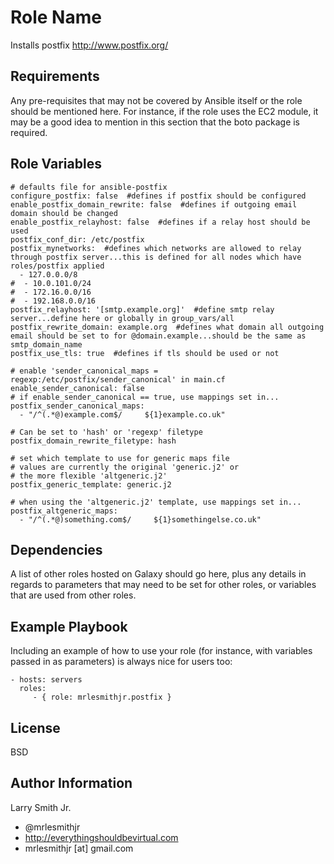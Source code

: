 Role Name
=========

Installs postfix http://www.postfix.org/

Requirements
------------

Any pre-requisites that may not be covered by Ansible itself or the role should be mentioned here. For instance, if the role uses the EC2 module, it may be a good idea to mention in this section that the boto package is required.

Role Variables
--------------

````
# defaults file for ansible-postfix
configure_postfix: false  #defines if postfix should be configured
enable_postfix_domain_rewrite: false  #defines if outgoing email domain should be changed
enable_postfix_relayhost: false  #defines if a relay host should be used
postfix_conf_dir: /etc/postfix
postfix_mynetworks:  #defines which networks are allowed to relay through postfix server...this is defined for all nodes which have roles/postfix applied
  - 127.0.0.0/8
#  - 10.0.101.0/24
#  - 172.16.0.0/16
#  - 192.168.0.0/16
postfix_relayhost: '[smtp.example.org]'  #define smtp relay server...define here or globally in group_vars/all
postfix_rewrite_domain: example.org  #defines what domain all outgoing email should be set to for @domain.example...should be the same as smtp_domain_name
postfix_use_tls: true  #defines if tls should be used or not

# enable 'sender_canonical_maps = regexp:/etc/postfix/sender_canonical' in main.cf
enable_sender_canonical: false
# if enable_sender_canonical == true, use mappings set in...
postfix_sender_canonical_maps:
  - "/^(.*@)example.com$/     ${1}example.co.uk"

# Can be set to 'hash' or 'regexp' filetype
postfix_domain_rewrite_filetype: hash

# set which template to use for generic maps file
# values are currently the original 'generic.j2' or
# the more flexible 'altgeneric.j2'
postfix_generic_template: generic.j2

# when using the 'altgeneric.j2' template, use mappings set in...
postfix_altgeneric_maps:
  - "/^(.*@)something.com$/     ${1}somethingelse.co.uk"

````

Dependencies
------------

A list of other roles hosted on Galaxy should go here, plus any details in regards to parameters that may need to be set for other roles, or variables that are used from other roles.

Example Playbook
----------------

Including an example of how to use your role (for instance, with variables passed in as parameters) is always nice for users too:

    - hosts: servers
      roles:
         - { role: mrlesmithjr.postfix }

License
-------

BSD

Author Information
------------------

Larry Smith Jr.
- @mrlesmithjr
- http://everythingshouldbevirtual.com
- mrlesmithjr [at] gmail.com
